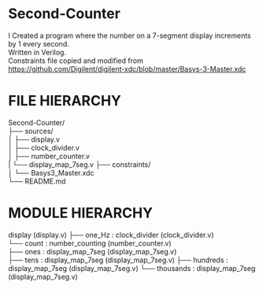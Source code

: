 # Second-Counter
I Created a program where the number on a 7-segment display increments by 1 every second.  
Written in Verilog.  
Constraints file copied and modified from https://github.com/Digilent/digilent-xdc/blob/master/Basys-3-Master.xdc  

# FILE HIERARCHY

Second-Counter/  
├── sources/  
│   ├── display.v  
│   ├── clock_divider.v  
│   ├── number_counter.v  
|   └── display_map_7seg.v 
├── constraints/  
│   └── Basys3_Master.xdc  
└── README.md  

#   MODULE HIERARCHY  

display (display.v)
├── one_Hz : clock_divider (clock_divider.v)  
└── count : number_counting (number_counter.v)  
    ├── ones : display_map_7seg (display_map_7seg.v)  
    ├── tens : display_map_7seg (display_map_7seg.v)
    ├── hundreds : display_map_7seg (display_map_7seg.v)
    └── thousands : display_map_7seg (display_map_7seg.v)  
    

